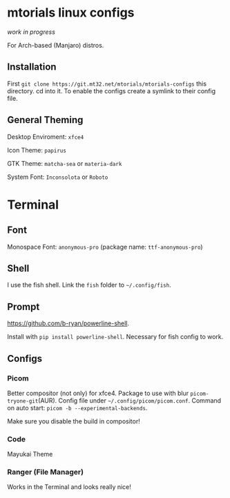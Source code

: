 # mtorials linux configs

*work in progress*

For Arch-based (Manjaro) distros.

## Installation

First `git clone https://git.mt32.net/mtorials/mtorials-configs` this directory.
cd into it.
To enable the configs create a symlink to their config file.

## General Theming

Desktop Enviroment: `xfce4`

Icon Theme: `papirus`

GTK Theme: `matcha-sea` or `materia-dark`

System Font: `Inconsolota` or `Roboto`

# Terminal

## Font

Monospace Font: `anonymous-pro` (package name: `ttf-anonymous-pro`)

## Shell

I use the fish shell. Link the `fish` folder to `~/.config/fish`.

## Prompt

https://github.com/b-ryan/powerline-shell.

Install with `pip install powerline-shell`. Necessary for fish config to work.

## Configs

### Picom

Better compositor (not only) for xfce4. Package to use with blur `picom-tryone-git`(AUR). Config file under `~/.config/picom/picom.conf`.
Command on auto start: `picom -b --experimental-backends`.

Make sure you disable the build in compositor!

### Code

Mayukai Theme

### Ranger (File Manager)

Works in the Terminal and looks really nice!

